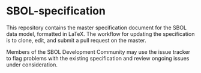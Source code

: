 # SBOL-specification

This repository contains the master specification document for the SBOL data model, formatted in LaTeX.  The workflow for updating the specification is to clone, edit, and submit a pull request on the master.

Members of the SBOL Development Community may use the issue tracker to flag problems with the existing specification and review ongoing issues under consideration.
